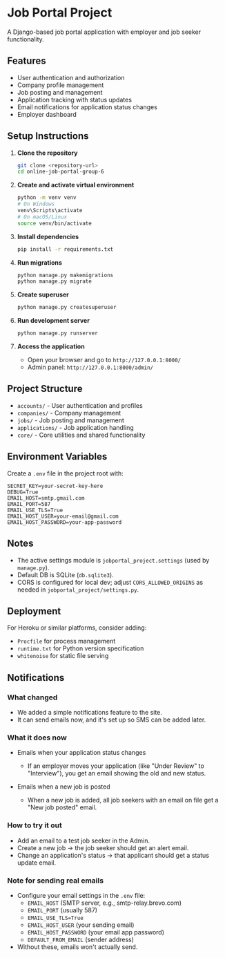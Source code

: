 # Job Portal Project

A Django-based job portal application with employer and job seeker functionality.

## Features

- User authentication and authorization
- Company profile management
- Job posting and management
- Application tracking with status updates
- Email notifications for application status changes
- Employer dashboard

## Setup Instructions

1. **Clone the repository**
   ```bash
   git clone <repository-url>
   cd online-job-portal-group-6
   ```

2. **Create and activate virtual environment**
   ```bash
   python -m venv venv
   # On Windows
   venv\Scripts\activate
   # On macOS/Linux
   source venv/bin/activate
   ```

3. **Install dependencies**
   ```bash
   pip install -r requirements.txt
   ```

4. **Run migrations**
   ```bash
   python manage.py makemigrations
   python manage.py migrate
   ```

5. **Create superuser**
   ```bash
   python manage.py createsuperuser
   ```

6. **Run development server**
   ```bash
   python manage.py runserver
   ```

7. **Access the application**
   - Open your browser and go to `http://127.0.0.1:8000/`
   - Admin panel: `http://127.0.0.1:8000/admin/`

## Project Structure

- `accounts/` - User authentication and profiles
- `companies/` - Company management
- `jobs/` - Job posting and management
- `applications/` - Job application handling
- `core/` - Core utilities and shared functionality

## Environment Variables

Create a `.env` file in the project root with:

```
SECRET_KEY=your-secret-key-here
DEBUG=True
EMAIL_HOST=smtp.gmail.com
EMAIL_PORT=587
EMAIL_USE_TLS=True
EMAIL_HOST_USER=your-email@gmail.com
EMAIL_HOST_PASSWORD=your-app-password
```

## Notes

- The active settings module is `jobportal_project.settings` (used by `manage.py`).
- Default DB is SQLite (`db.sqlite3`).
- CORS is configured for local dev; adjust `CORS_ALLOWED_ORIGINS` as needed in `jobportal_project/settings.py`.

## Deployment

For Heroku or similar platforms, consider adding:

- `Procfile` for process management
- `runtime.txt` for Python version specification
- `whitenoise` for static file serving

## Notifications

### What changed

- We added a simple notifications feature to the site.
- It can send emails now, and it's set up so SMS can be added later.

### What it does now

- Emails when your application status changes
  - If an employer moves your application (like "Under Review" to "Interview"), you get an email showing the old and new status.

- Emails when a new job is posted
  - When a new job is added, all job seekers with an email on file get a "New job posted" email.

### How to try it out

- Add an email to a test job seeker in the Admin.
- Create a new job → the job seeker should get an alert email.
- Change an application's status → that applicant should get a status update email.

### Note for sending real emails

- Configure your email settings in the `.env` file:
  - `EMAIL_HOST` (SMTP server, e.g., smtp-relay.brevo.com)
  - `EMAIL_PORT` (usually 587)
  - `EMAIL_USE_TLS=True`
  - `EMAIL_HOST_USER` (your sending email)
  - `EMAIL_HOST_PASSWORD` (your email app password)
  - `DEFAULT_FROM_EMAIL` (sender address)
- Without these, emails won't actually send.
